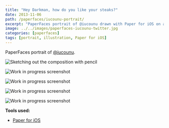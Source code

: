 ```yaml
---
title: "Hey Darkman, how do you like your steaks?"
date: 2013-11-06
path: /paperfaces/iucounu-portrait/
excerpt: "PaperFaces portrait of @iucounu drawn with Paper for iOS on an iPad."
image: ../../images/paperfaces-iucounu-twitter.jpg
categories: [paperfaces]
tags: [portrait, illustration, Paper for iOS]
---
```


PaperFaces portrait of [@iucounu](https://twitter.com/iucounu).

![Sketching out the composition with pencil](../../images/paperfaces-iucounu-process-1-lg.jpg)

![Work in progress screenshot](../../images/paperfaces-iucounu-process-2-lg.jpg)

![Work in progress screenshot](../../images/paperfaces-iucounu-process-3-lg.jpg)

![Work in progress screenshot](../../images/paperfaces-iucounu-process-4-lg.jpg)

![Work in progress screenshot](../../images/paperfaces-iucounu-process-5-lg.jpg)

**Tools used:**

- [Paper for iOS](https://paper.bywetransfer.com/)
